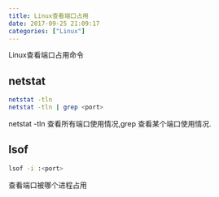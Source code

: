 ```yaml
---
title: Linux查看端口占用
date: 2017-09-25 21:09:17
categories: ["Linux"]
---
```


Linux查看端口占用命令
<!-- more -->

## netstat
``` bash
netstat -tln
netstat -tln | grep <port>
```
netstat -tln 查看所有端口使用情况,grep <port> 查看某个端口使用情况.

## lsof
``` bash
lsof -i :<port>
```
查看端口被哪个进程占用

